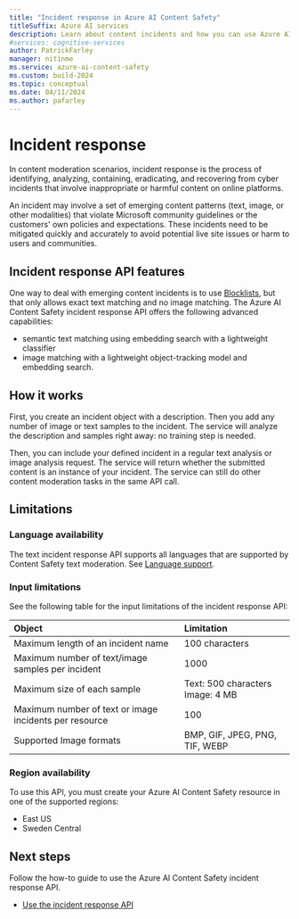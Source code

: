 ```yaml
---
title: "Incident response in Azure AI Content Safety"
titleSuffix: Azure AI services
description: Learn about content incidents and how you can use Azure AI Content Safety to handle them on your platform.
#services: cognitive-services
author: PatrickFarley
manager: nitinme
ms.service: azure-ai-content-safety
ms.custom: build-2024
ms.topic: conceptual
ms.date: 04/11/2024
ms.author: pafarley
---
```


# Incident response

In content moderation scenarios, incident response is the process of identifying, analyzing, containing, eradicating, and recovering from cyber incidents that involve inappropriate or harmful content on online platforms. 

An incident may involve a set of emerging content patterns (text, image, or other modalities) that violate Microsoft community guidelines or the customers' own policies and expectations. These incidents need to be mitigated quickly and accurately to avoid potential live site issues or harm to users and communities. 

## Incident response API features

One way to deal with emerging content incidents is to use [Blocklists](/azure/ai-services/content-safety/how-to/use-blocklist), but that only allows exact text matching and no image matching. The Azure AI Content Safety incident response API offers the following advanced capabilities:
- semantic text matching using embedding search with a lightweight classifier
- image matching with a lightweight object-tracking model and embedding search.

## How it works 

First, you create an incident object with a description. Then you add any number of image or text samples to the incident. The service will analyze the description and samples right away: no training step is needed.

Then, you can include your defined incident in a regular text analysis or image analysis request. The service will return whether the submitted content is an instance of your incident. The service can still do other content moderation tasks in the same API call.

## Limitations

### Language availability

The text incident response API supports all languages that are supported by Content Safety text moderation. See [Language support](/azure/ai-services/content-safety/language-support).

### Input limitations

See the following table for the input limitations of the incident response API:

| Object     | Limitation      |
| :------------ | :----------- |
| Maximum length of an incident name | 100 characters | 
| Maximum number of text/image samples per incident | 1000 |
| Maximum size of each sample | Text: 500 characters<br>Image: 4 MB  |
| Maximum number of text or image incidents per resource| 100 |  
| Supported Image formats | BMP, GIF, JPEG, PNG, TIF, WEBP |

### Region availability

To use this API, you must create your Azure AI Content Safety resource in one of the supported regions:
- East US
- Sweden Central

## Next steps

Follow the how-to guide to use the Azure AI Content Safety incident response API.

* [Use the incident response API](../how-to/incident-response.md)
